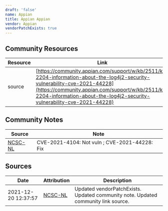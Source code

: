```yaml
---
draft: 'false'
name: Appian
title: Appian Appian
vendor: Appian
vendorPatchExists: true
---
```



## Community Resources
| Resource | Link |
| --- | --- |
| source | [https://community.appian.com/support/w/kb/2511/kb-2204-information-about-the-log4j2-security-vulnerability-cve-2021-44228](https://community.appian.com/support/w/kb/2511/kb-2204-information-about-the-log4j2-security-vulnerability-cve-2021-44228) |

## Community Notes
| Source | Note |
| --- | --- |
| [NCSC-NL](https://github.com/NCSC-NL/log4shell/blob/main/software/README.md) | CVE-2021-4104: Not vuln ; CVE-2021-44228: Fix </ul> |

## Sources
| Date | Attribution | Description |
| --- | --- | --- |
| 2021-12-20 12:37:57 | [NCSC-NL](https://github.com/NCSC-NL/log4shell/blob/main/software/README.md) | Updated vendorPatchExists. Updated community note. Updated community link source.  |
